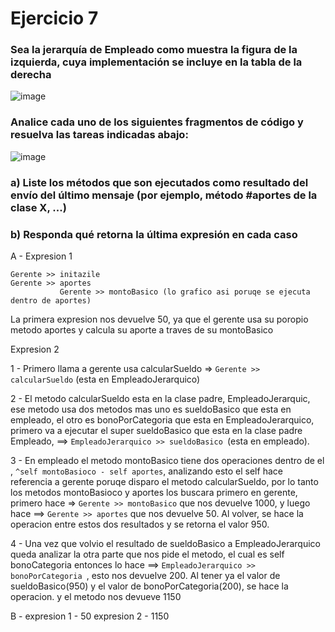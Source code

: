 

# Ejercicio 7

### Sea la jerarquía de Empleado como muestra la figura de la izquierda, cuya implementación se incluye en la tabla de la derecha 
 
![image](https://user-images.githubusercontent.com/62031847/114939370-b64e8380-9e16-11eb-984e-ab530be8df63.png)

### Analice cada uno de los siguientes fragmentos de código y resuelva las tareas indicadas abajo:

![image](https://user-images.githubusercontent.com/62031847/114939448-d3835200-9e16-11eb-83fe-5b4c6536a270.png)

### a)  Liste los métodos que son ejecutados como resultado del envío del último mensaje (por ejemplo, método #aportes de la clase X, ...) 
### b)  Responda qué retorna la última expresión en cada caso  

A - 
Expresion 1 

```
Gerente >> initazile
Gerente >> aportes
           Gerente >> montoBasico (lo grafico asi poruqe se ejecuta dentro de aportes)
```          
La primera expresion nos devuelve 50, ya que el gerente usa su poropio metodo aportes y calcula su aporte a traves de su montoBasico

Expresion 2

1 - Primero llama a gerente usa calcularSueldo => ```Gerente >> calcularSueldo``` (esta en EmpleadoJerarquico)

2 - El metodo calcularSueldo esta en la clase padre, EmpleadoJerarquic, ese metodo usa dos metodos mas uno es sueldoBasico que esta en empleado, el otro es bonoPorCategoria que esta en EmpleadoJerarquico, primero va a ejecutar el super sueldoBasico que esta en la clase padre Empleado, ==> ```EmpleadoJerarquico >> sueldoBasico ```(esta en empleado).

3 - En empleado el metodo montoBasico tiene dos operaciones dentro de el , ```^self montoBasioco - self aportes```, analizando esto el self hace referencia a gerente poruqe disparo el metodo calcularSueldo, por lo tanto los metodos montoBasioco y aportes los buscara primero en gerente, primero hace => ```Gerente >> montoBasico``` que nos devuelve 1000, y luego hace ==> ```Gerente >> aportes``` que nos devuelve 50.
  Al volver, se hace la operacion entre estos dos resultados y se retorna el valor 950.

4 - Una vez que volvio el resultado de sueldoBasico a EmpleadoJerarquico queda analizar la otra parte que nos pide el metodo, el cual es self bonoCategoria entonces lo hace ==> ```EmpleadoJerarquico >> bonoPorCategoria ```,  esto nos devuelve 200. Al tener ya el valor de sueldoBasico(950) y el valor de bonoPorCategoria(200), se hace la operacion. y el metodo nos devueve 1150

B - 
expresion 1 - 50
expresion 2 - 1150





